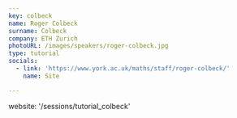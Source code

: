 ```yaml
---
key: colbeck
name: Roger Colbeck
surname: Colbeck
company: ETH Zurich
photoURL: /images/speakers/roger-colbeck.jpg
type: tutorial
socials:
  - link: 'https://www.york.ac.uk/maths/staff/roger-colbeck/'
    name: Site

---
```

website: '/sessions/tutorial_colbeck'
